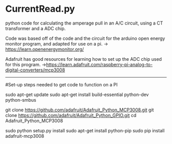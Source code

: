 # CurrentRead.py
python code for calculating the amperage pull in an A/C circuit, using a CT transformer and a ADC  chip.


Code was based off of the code and the circuit for the arduino open energy monitor program, and adapted for use on a pi.
-> https://learn.openenergymonitor.org/

Adafruit has good resources for learning how to set up the ADC chip used for this program.
->https://learn.adafruit.com/raspberry-pi-analog-to-digital-converters/mcp3008



-------------------------------------------
#Set-up steps needed to get code to function on a PI

sudo apt-get update
sudo apt-get install build-essential python-dev python-smbus

git clone https://github.com/adafruit/Adafruit_Python_MCP3008.git
git clone https://github.com/adafruit/Adafruit_Python_GPIO.git
cd Adafruit_Python_MCP3008

sudo python setup.py install
sudo apt-get install python-pip
sudo pip install adafruit-mcp3008
